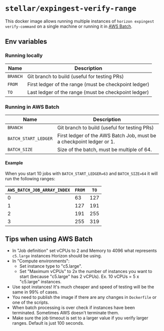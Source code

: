 # `stellar/expingest-verify-range`

This docker image allows running multiple instances of `horizon expingest verify-command` on a single machine or running it in [AWS Batch](https://aws.amazon.com/batch/).

## Env variables

### Running locally

| Name     | Description                                           |
|----------|-------------------------------------------------------|
| `BRANCH` | Git branch to build (useful for testing PRs)          |
| `FROM`   | First ledger of the range (must be checkpoint ledger) |
| `TO`     | Last ledger of the range (must be checkpoint ledger)  |

### Running in AWS Batch

| Name                 | Description                                                          |
|----------------------|----------------------------------------------------------------------|
| `BRANCH`             | Git branch to build (useful for testing PRs)                         |
| `BATCH_START_LEDGER` | First ledger of the AWS Batch Job, must be a checkpoint ledger or 1. |
| `BATCH_SIZE`         | Size of the batch, must be multiple of 64.                           |

#### Example

When you start 10 jobs with `BATCH_START_LEDGER=63` and `BATCH_SIZE=64`
it will run the following ranges:

| `AWS_BATCH_JOB_ARRAY_INDEX` | `FROM` | `TO` |
|-----------------------------|--------|------|
| 0                           | 63     | 127  |
| 1                           | 127    | 191  |
| 2                           | 191    | 255  |
| 3                           | 255    | 319  |

## Tips when using AWS Batch

* In "Job definition" set vCPUs to 2 and Memory to 4096 what represents `c5.large` instances Horizon should be using.
* In "Compute environments":
    * Set instance type to "c5.large".
    * Set "Maximum vCPUs" to 2x the number of instances you want to start (because "c5.large" has 2 vCPUs). Ex. 10 vCPUs = 5 x "c5.large" instances.
* Use spot instances! It's much cheaper and speed of testing will be the same in 99% of cases.
* You need to publish the image if there are any changes in `Dockerfile` or one of the scripts.
* When batch processing is over check if instances have been terminated. Sometimes AWS doesn't terminate them.
* Make sure the job timeout is set to a larger value if you verify larger ranges. Default is just 100 seconds.